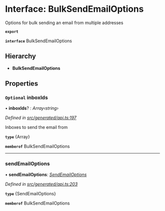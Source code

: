 # Interface: BulkSendEmailOptions

Options for bulk sending an email from multiple addresses

**`export`** 

**`interface`** BulkSendEmailOptions

## Hierarchy

* **BulkSendEmailOptions**

## Properties

### `Optional` inboxIds

• **inboxIds**? : *Array‹string›*

*Defined in [src/generated/api.ts:197](https://github.com/mailslurp/mailslurp-client-ts-js/blob/6b83217/src/generated/api.ts#L197)*

Inboxes to send the email from

**`type`** {Array<string>}

**`memberof`** BulkSendEmailOptions

___

###  sendEmailOptions

• **sendEmailOptions**: *[SendEmailOptions](../modules/_generated_api_.sendemailoptions.md)*

*Defined in [src/generated/api.ts:203](https://github.com/mailslurp/mailslurp-client-ts-js/blob/6b83217/src/generated/api.ts#L203)*

**`type`** {SendEmailOptions}

**`memberof`** BulkSendEmailOptions
